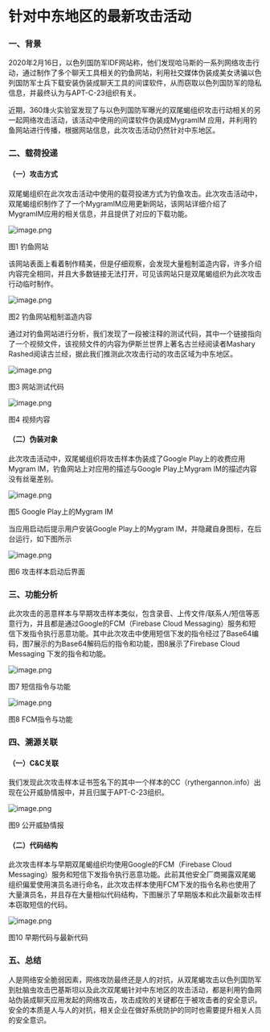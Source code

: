 # 针对中东地区的最新攻击活动

### 一、背景

2020年2月16日，以色列国防军IDF网站称，他们发现哈马斯的一系列网络攻击行动，通过制作了多个聊天工具相关的钓鱼网站，利用社交媒体伪装成美女诱骗以色列国防军士兵下载安装伪装成聊天工具的间谍软件，从而窃取以色列国防军的隐私信息，并最终认为与APT-C-23组织有关。

近期，360烽火实验室发现了与以色列国防军曝光的双尾蝎组织攻击行动相关的另一起网络攻击活动，该活动中使用的间谍软件伪装成MygramIM 应用，并利用钓鱼网站进行传播，根据网站信息，此次攻击活动仍然针对中东地区。

### 二、载荷投递

#### （一）攻击方式

双尾蝎组织在此次攻击活动中使用的载荷投递方式为钓鱼攻击。此次攻击活动中，双尾蝎组织制作了了一个MygramIM应用更新网站，该网站详细介绍了MygramIM应用的相关信息，并且提供了对应的下载功能。

![image.png](https://pub1-bjyt.s3.360.cn/blog/20200515/upload_27a405d420e50a07c47069733fd87cff.png)

图1 钓鱼网站

该网站表面上看着制作精美，但是仔细观察，会发现大量粗制滥造内容，许多介绍内容完全相同，并且大多数链接无法打开，可见该网站只是双尾蝎组织为此次攻击行动临时制作。

![image.png](https://pub1-bjyt.s3.360.cn/blog/20200515/upload_47555b558040f4fdfb75b1d2a8cacd20.png)

图2 钓鱼网站粗制滥造内容

通过对钓鱼网站进行分析，我们发现了一段被注释的测试代码，其中一个链接指向了一个视频文件，该视频文件的内容为伊斯兰世界上著名古兰经阅读者Mashary Rashed阅读古兰经，据此我们推测此次攻击行动的攻击区域为中东地区。

![image.png](https://pub1-bjyt.s3.360.cn/blog/20200515/upload_d45dd253f21b36aa40137c184a3ffbed.png)

图3 网站测试代码

![image.png](https://pub1-bjyt.s3.360.cn/blog/20200515/upload_f8af3e3bce71b984748b94e2346c20bf.png)

图4 视频内容

#### （二）伪装对象

此次攻击活动中，双尾蝎组织将攻击样本伪装成了Google Play上的收费应用Mygram IM，钓鱼网站上对应用的描述与Google Play上Mygram IM的描述内容没有丝毫差别。

![image.png](https://pub1-bjyt.s3.360.cn/blog/20200515/upload_f776ab6397fbb26e95eef30dac8271b4.png)

图5 Google Play上的Mygram IM

当应用启动后提示用户安装Google Play上的Mygram IM，并隐藏自身图标，在后台运行，如下图所示

![image.png](https://pub1-bjyt.s3.360.cn/blog/20200515/upload_33da9152ab40390373dd065b512abb53.png)

图6 攻击样本启动后界面

### 三、功能分析

此次攻击的恶意样本与早期攻击样本类似，包含录音、上传文件/联系人/短信等恶意行为，并且都是通过Google的FCM（Firebase Cloud Messaging）服务和短信下发指令执行恶意功能。其中此次攻击中使用短信下发的指令经过了Base64编码，图7展示的为Base64解码后的指令和功能，图8展示了Firebase Cloud Messaging 下发的指令和功能。

![image.png](https://pub1-bjyt.s3.360.cn/blog/20200515/upload_0c34d6c46fbfdc39b528da7ab5a00388.png)

图7 短信指令与功能

![image.png](https://pub1-bjyt.s3.360.cn/blog/20200515/upload_468dba92bf51de5a937f8d27cf68dbfd.png)

图8 FCM指令与功能

### 四、溯源关联

#### （一）C&C关联

我们发现此次攻击样本证书签名下的其中一个样本的CC（rythergannon.info）出现在公开威胁情报中，并且归属于APT-C-23组织。

![image.png](https://pub1-bjyt.s3.360.cn/blog/20200515/upload_2485a340bbd51733a8bf89f58a84d500.png)

图9 公开威胁情报

#### （二）代码结构

此次攻击样本与早期双尾蝎组织均使用Google的FCM（Firebase Cloud Messaging）服务和短信下发指令执行恶意功能。此前其他安全厂商揭露双尾蝎组织偏爱使用演员名进行命名，此次攻击样本使用FCM下发的指令名称也使用了大量演员名，并且存在大量相似代码结构，下图展示了早期版本和此次最新攻击样本窃取短信的代码。

![image.png](https://pub1-bjyt.s3.360.cn/blog/20200515/upload_836406f57f3c5a64bf0015e4d06668a6.png)

图10 早期代码与最新代码

### 五、总结

人是网络安全脆弱因素，网络攻防最终还是人的对抗，从双尾蝎攻击以色列国防军到肚脑虫攻击巴基斯坦以及此次双尾蝎针对中东地区的攻击活动，都是利用钓鱼网站伪装成聊天应用发起的网络攻击，攻击成败的关键都在于被攻击者的安全意识。安全的本质是人与人的对抗，相关企业在做好系统防护的同时也需要提升相关人员的安全意识。

